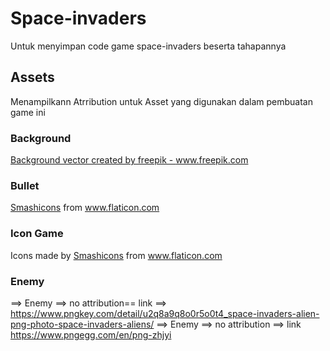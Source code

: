 # Space-invaders
Untuk menyimpan code game space-invaders beserta tahapannya 

## Assets
Menampilkann Atrribution untuk Asset yang digunakan dalam pembuatan game ini

### Background
<a href="https://www.freepik.com/vectors/background">Background vector created by freepik - www.freepik.com</a>

### Bullet
<div><a href="https://www.flaticon.com/authors/smashicons" title="Smashicons">Smashicons</a> from <a href="https://www.flaticon.com/" title="Flaticon">www.flaticon.com</a></div>

### Icon Game
<div>Icons made by <a href="https://smashicons.com/" title="Smashicons">Smashicons</a> from <a href="https://www.flaticon.com/" title="Flaticon">www.flaticon.com</a></div>

### Enemy 
==> Enemy ==> no attribution== link ==> https://www.pngkey.com/detail/u2q8a9q8o0r5o0t4_space-invaders-alien-png-photo-space-invaders-aliens/
==> Enemy ==> no attribution ==> link  https://www.pngegg.com/en/png-zhjyi



